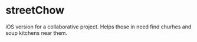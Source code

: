 # streetChow

iOS version for a collaborative project. Helps those in need find churhes and soup kitchens near them.
